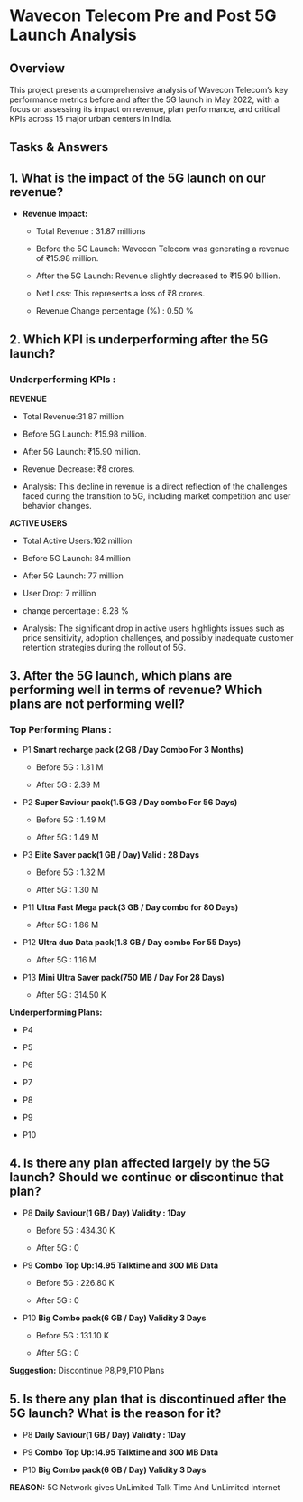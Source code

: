 # Wavecon Telecom Pre and Post 5G Launch Analysis

## Overview

This project presents a comprehensive analysis of Wavecon Telecom’s key performance metrics before and after the 5G launch in May 2022, with a focus on assessing its impact on revenue, plan performance, and critical KPIs across 15 major urban centers in India.

## Tasks & Answers

## 1. What is the impact of the 5G launch on our revenue?

- **Revenue Impact:**
  
  - Total Revenue : 31.87 millions

  - Before the 5G Launch: Wavecon Telecom was generating a revenue of ₹15.98 million.

  - After the 5G Launch: Revenue slightly decreased to ₹15.90 billion.

  - Net Loss: This represents a loss of ₹8 crores.

  - Revenue Change percentage (%) : 0.50 %

## 2. Which KPI is underperforming after the 5G launch?

### Underperforming KPIs :

  **REVENUE**
 
  - Total Revenue:31.87 million
  
  - Before 5G Launch: ₹15.98 million.
  
  - After 5G Launch: ₹15.90 million.
  
  - Revenue Decrease: ₹8 crores.

  - Analysis: This decline in revenue is a direct reflection of the challenges faced during the transition to 5G, including market competition and user behavior changes.

  **ACTIVE USERS**

  - Total Active Users:162 million

  - Before 5G Launch: 84 million
  
  - After 5G Launch: 77 million

  - User Drop: 7 million

  - change percentage : 8.28 %

  - Analysis: The significant drop in active users highlights issues such as price sensitivity, adoption challenges, and possibly inadequate customer retention strategies during the rollout of 5G.

  ## 3. After the 5G launch, which plans are performing well in terms of revenue? Which plans are not performing well?

  ### Top Performing Plans :

  - P1  **Smart recharge pack (2 GB / Day Combo For 3 Months)**
  
      - Before 5G : 1.81 M
   
      - After 5G : 2.39 M 

  - P2  **Super Saviour pack(1.5 GB / Day combo For 56 Days)**

      - Before 5G : 1.49 M
   
      - After 5G : 1.49 M 

  - P3  **Elite Saver pack(1 GB / Day) Valid : 28 Days**

      - Before 5G : 1.32 M
   
      - After 5G : 1.30 M 

  - P11  **Ultra Fast Mega pack(3 GB / Day combo for 80 Days)**

      - After 5G : 1.86 M 

  - P12  **Ultra duo Data pack(1.8 GB / Day combo For 55 Days)**

      - After 5G : 1.16 M 

  - P13  **Mini Ultra Saver pack(750 MB / Day For 28 Days)**

      - After 5G : 314.50 K 

**Underperforming Plans:**

- P4

- P5

- P6

- P7

- P8

- P9

- P10

## 4. Is there any plan affected largely by the 5G launch? Should we continue or discontinue that plan?

- P8  **Daily Saviour(1 GB / Day) Validity : 1Day**

  - Before 5G : 434.30 K

  - After 5G : 0

- P9  **Combo Top Up:14.95 Talktime and 300 MB Data**

  - Before 5G : 226.80 K

  - After 5G : 0 

- P10  **Big Combo pack(6 GB / Day) Validity 3 Days**

  - Before 5G : 131.10 K

  - After 5G : 0

**Suggestion:** Discontinue P8,P9,P10 Plans

## 5. Is there any plan that is discontinued after the 5G launch? What is the reason for it?

- P8  **Daily Saviour(1 GB / Day) Validity : 1Day**

- P9  **Combo Top Up:14.95 Talktime and 300 MB Data**

- P10  **Big Combo pack(6 GB / Day) Validity 3 Days**

**REASON:** 5G Network gives UnLimited Talk Time And UnLimited Internet
